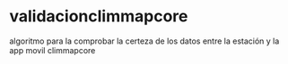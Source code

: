 # validacionclimmapcore
algoritmo para la comprobar la certeza de los datos entre la estación y la app movil climmapcore
